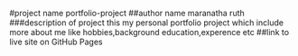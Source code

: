 #project name
portfolio-project
##author name
maranatha ruth
###description of project
this my personal portfolio project which include more about me like hobbies,background education,experence etc
##link to live site on GitHub Pages


